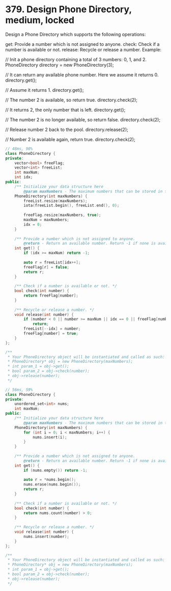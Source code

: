 # 379. Design Phone Directory, medium, locked
Design a Phone Directory which supports the following operations:

get: Provide a number which is not assigned to anyone.
check: Check if a number is available or not.
release: Recycle or release a number.
Example:

// Init a phone directory containing a total of 3 numbers: 0, 1, and 2.
PhoneDirectory directory = new PhoneDirectory(3);

// It can return any available phone number. Here we assume it returns 0.
directory.get();

// Assume it returns 1.
directory.get();

// The number 2 is available, so return true.
directory.check(2);

// It returns 2, the only number that is left.
directory.get();

// The number 2 is no longer available, so return false.
directory.check(2);

// Release number 2 back to the pool.
directory.release(2);

// Number 2 is available again, return true.
directory.check(2);

```c++
// 48ms, 90%
class PhoneDirectory {
private:
    vector<bool> freeFlag;
    vector<int> freeList;
    int maxNum;
    int idx;
public:
    /** Initialize your data structure here
        @param maxNumbers - The maximum numbers that can be stored in the phone directory. */
    PhoneDirectory(int maxNumbers) {
        freeList.resize(maxNumbers);
        iota(freeList.begin(), freeList.end(), 0);
        
        freeFlag.resize(maxNumbers, true);
        maxNum = maxNumbers;
        idx = 0;
    }
    
    /** Provide a number which is not assigned to anyone.
        @return - Return an available number. Return -1 if none is available. */
    int get() {
        if (idx >= maxNum) return -1;
        
        auto r = freeList[idx++];
        freeFlag[r] = false;
        return r;
    }
    
    /** Check if a number is available or not. */
    bool check(int number) {
        return freeFlag[number];
    }
    
    /** Recycle or release a number. */
    void release(int number) {
        if (number < 0 || number >= maxNum || idx == 0 || freeFlag[number])
            return;
        freeList[--idx] = number;
        freeFlag[number] = true;
    }
};

/**
 * Your PhoneDirectory object will be instantiated and called as such:
 * PhoneDirectory* obj = new PhoneDirectory(maxNumbers);
 * int param_1 = obj->get();
 * bool param_2 = obj->check(number);
 * obj->release(number);
 */

// 56ms, 59%
class PhoneDirectory {
private:
    unordered_set<int> nums;
    int maxNum;
public:
    /** Initialize your data structure here
        @param maxNumbers - The maximum numbers that can be stored in the phone directory. */
    PhoneDirectory(int maxNumbers) {
        for (int i = 0; i < maxNumbers; i++) {
            nums.insert(i);
        }
    }
    
    /** Provide a number which is not assigned to anyone.
        @return - Return an available number. Return -1 if none is available. */
    int get() {
        if (nums.empty()) return -1;
        
        auto r = *nums.begin();
        nums.erase(nums.begin());
        return r;
    }
    
    /** Check if a number is available or not. */
    bool check(int number) {
        return nums.count(number) > 0;
    }
    
    /** Recycle or release a number. */
    void release(int number) {
        nums.insert(number);
    }
};

/**
 * Your PhoneDirectory object will be instantiated and called as such:
 * PhoneDirectory* obj = new PhoneDirectory(maxNumbers);
 * int param_1 = obj->get();
 * bool param_2 = obj->check(number);
 * obj->release(number);
 */
```